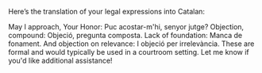 Here’s the translation of your legal expressions into Catalan:

May I approach, Your Honor: Puc acostar-m'hi, senyor jutge?
Objection, compound: Objeció, pregunta composta.
Lack of foundation: Manca de fonament.
And objection on relevance: I objeció per irrelevància.
These are formal and would typically be used in a courtroom setting. Let me know if you'd like additional assistance!
